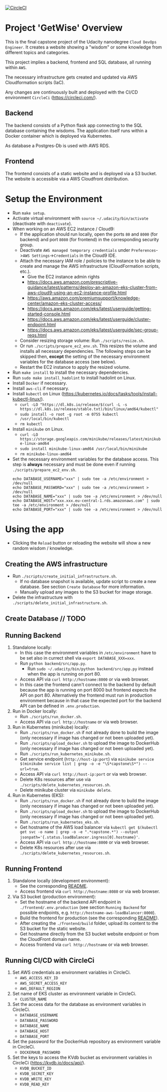 [![CircleCI](https://circleci.com/gh/der-jd/udacity-cloud-devops-engineer-capstone-project/tree/main.svg?style=shield)](https://circleci.com/gh/der-jd/udacity-cloud-devops-engineer-capstone-project/tree/main)

# Project 'GetWise' Overview

This is the final capstone project of the Udacity nanodegree `Cloud DevOps Engineer`.
It creates a website showing a "wisdom" or some knowledge from different topics and categories.

This project implies a backend, frontend and SQL database, all running within `AWS`.

The necessary infrastructure gets created and updated via AWS Cloudformation scripts (IaC).

Any changes are continuously built and deployed with the CI/CD environment `CircleCi` (https://circleci.com/).

## Backend
The backend consists of a Python flask app connecting to the SQL database containing the wisdoms. The application itself runs within a Docker container which is deployed via Kubernetes.

As database a Postgres-Db is used with AWS RDS.

## Frontend
The frontend consists of a static website and is deployed via a S3 bucket.
The website is accessible via a AWS Cloudfront distribution.


# Setup the Environment

* Run `make setup`.
* Activate virtual environment with `source ~/.udacity/bin/activate` (deactivate with `deactivate`).
* When working on an AWS EC2 instance / Cloud9:
    * If the application should run locally, open the ports `80` and `8000` (for backend) and port `8080` (for frontend) in the corresponding security group.
    * Deactivate `AWS managed temporary credentials` under `Preferences`->`AWS Settings`->`Credentials` in the Cloud9 IDE.
    * Attach the necessary IAM role / policies to the instance to be able to create and manage the AWS infrastructure (CloudFormation scripts, etc.).
        * Give the EC2 instance admin rights
        * https://docs.aws.amazon.com/prescriptive-guidance/latest/patterns/deploy-an-amazon-eks-cluster-from-aws-cloud9-using-an-ec2-instance-profile.html
        * https://aws.amazon.com/premiumsupport/knowledge-center/amazon-eks-cluster-access/
        * https://docs.aws.amazon.com/eks/latest/userguide/getting-started-console.html
        * https://docs.aws.amazon.com/eks/latest/userguide/cluster-endpoint.html
        * https://docs.aws.amazon.com/eks/latest/userguide/sec-group-reqs.html
    * Consider resizing storage volume: Run `./scripts/resize.sh`.
    * Or run `./scripts/prepare_ec2_env.sh`.
      This resizes the volume and installs all necessary dependencies.
      The following steps can be skipped then, **except** the setting of the necessary environment variables for the database access (see below).
    * Restart the EC2 instance to apply the resized volume.
* Run `make install` to install the necessary dependencies.
* Run `sudo make install_hadolint` to install hadolint on Linux.
* Install `Docker` if necessary.
* Install `aws-cli` if necessary.
* Install `kubectl` on Linux (https://kubernetes.io/docs/tasks/tools/install-kubectl-linux/).
    * `curl -LO "https://dl.k8s.io/release/$(curl -L -s https://dl.k8s.io/release/stable.txt)/bin/linux/amd64/kubectl"`
    * `sudo install -o root -g root -m 0755 kubectl /usr/local/bin/kubectl`
    * `rm kubectl`
* Install `minikube` on Linux.
    * `curl -LO https://storage.googleapis.com/minikube/releases/latest/minikube-linux-amd64`
    * `sudo install minikube-linux-amd64 /usr/local/bin/minikube`
    * `rm minikube-linux-amd64`
* Set the necessary environment variables for the database access. This step is **always** necessary and must be done even if running `./scripts/prepare_ec2_env.sh`.
    ```
    echo DATABASE_USERNAME="xxx" | sudo tee -a /etc/environment > /dev/null
    echo DATABASE_PASSWORD="xxx" | sudo tee -a /etc/environment > /dev/null
    echo DATABASE_NAME="xxx" | sudo tee -a /etc/environment > /dev/null
    echo DATABASE_HOST="xxx.xxx.eu-central-1.rds.amazonaws.com" | sudo tee -a /etc/environment > /dev/null
    echo DATABASE_PORT="xxx" | sudo tee -a /etc/environment > /dev/null
    ```

# Using the app

* Clicking the `Reload` button or reloading the website will show a new random wisdom / knowledge.

## Creating the AWS infrastructure
* Run `./scripts/create_initial_infrastructure.sh`.
    * If no database snapshot is available, update script to create a new database. See section `Create Database` for more information.
    * Manually upload any images to the S3 bucket for image storage.
* Delete the infrastructure with `./scripts/delete_initial_infrastructure.sh`.

## Create Database // TODO

## Running Backend
1. Standalone locally:
    * In this case the environment variables in `/etc/environment` have to be set also in currect shell via `export DATABASE_XXX=xxx`.
    * Run `python backend/src/app.py`.    
        * Run `sudo ~/.udacity/bin/python backend/src/app.py` instead when the app is running on port 80.
    * Access API via `curl http://hostname:8000` or via web browser.
    * In this case the frontend cann't connect to the backend by default because the app is running on port 8000 but frontend expects the API on port 80.
      Alternatively the frontend must run in production environment because in that case the expected port for the backend API can be defined in `.env.production`.
2. Run in Docker locally:
    * Run `./scripts/run_docker.sh`.
    * Access API via `curl http://hostname` or via web browser.
3. Run in Kubernetes (minikube) locally:
    * Run `./scripts/run_docker.sh` if not already done to build the image (only necessary if image has changed or not been uploaded yet).
    * Run `./scripts/upload_docker.sh` to upload the image to DockerHub (only necessary if image has changed or not been uploaded yet).
    * Run `./scripts/run_kubernetes_minikube.sh`.
    * Get service endpoint (`http://host-ip:port`) via `minikube service $(minikube service list | grep -o -e "\S*capstone\S*") --url=true`.
    * Access API via `curl http://host-ip:port` or via web browser.
    * Delete K8s resources after use via `./scripts/delete_kubernetes_resources.sh`.
    * Delete minikube cluster via `minikube delete`.
4. Run in Kubernetes (EKS):
    * Run `./scripts/run_docker.sh` if not already done to build the image (only necessary if image has changed or not been uploaded yet).
    * Run `./scripts/upload_docker.sh` to upload the image to DockerHub (only necessary if image has changed or not been uploaded yet).
    * Run `./scripts/run_kubernetes_eks.sh`.
    * Get hostname of the AWS load balancer via `kubectl get $(kubectl get svc -o name | grep -o -e ".*capstone.*") --output jsonpath='{.status.loadBalancer.ingress[0].hostname}'`.
    * Access API via `curl http://hostname:8000` or via web browser.
    * Delete K8s resources after use via `./scripts/delete_kubernetes_resources.sh`.

## Running Frontend
1. Standalone locally (development environment):
    * See the corresponding [README](./frontend/README.md).
    * Access frontend via `curl http://hostname:8080` or via web browser.
2. Via S3 bucket (production environment):
    * Set the hostname of the backend API endpoint in `./frontend/.env.production` (see section `Running Backend` for possible endpoints, e.g. `http://hostname-aws-loadBalancer:8000`).
    * Build the frontend for production (see the corresponding [README](./frontend/README.md)).
    * After creating the `./frontend/build` folder, upload its content to the S3 bucket for the static website.
    * Get hostname directly from the S3 bucket website endpoint or from the CloudFront domain name.
    * Access frontend via `curl http://hostname` or via web browser.

## Running CI/CD with CircleCi
1. Set AWS credentials as environment variables in CircleCi.
    * `AWS_ACCESS_KEY_ID`
    * `AWS_SECRET_ACCESS_KEY`
    * `AWS_DEFAULT_REGION`
2. Set name of EKS cluster as environment variable in CircleCi.
    * `CLUSTER_NAME`
3. Set the access data for the database as environment variables in CircleCi.
    * `DATABASE_USERNAME`
    * `DATABASE_PASSWORD`
    * `DATABASE_NAME`
    * `DATABASE_HOST`
    * `DATABASE_PORT`
4. Set the password for the DockerHub repository as environment variable in CircleCi.
    * `DOCKERHUB_PASSWORD`
5. Set the keys to access the KVdb bucket as environment variables in CircleCi (https://kvdb.io/docs/api/).
    * `KVDB_BUCKET_ID`
    * `KVDB_SECRET_KEY`
    * `KVDB_WRITE_KEY`
    * `KVDB_READ_KEY`
